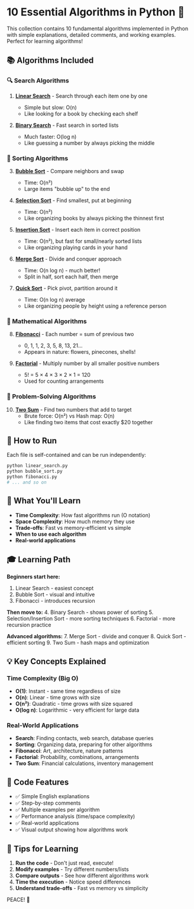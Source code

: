 # 10 Essential Algorithms in Python 🐍

This collection contains 10 fundamental algorithms implemented in Python with simple explanations, detailed comments, and working examples. Perfect for learning algorithms!

## 📚 Algorithms Included

### 🔍 Search Algorithms
1. **[Linear Search](linear_search.py)** - Search through each item one by one
   - Simple but slow: O(n)
   - Like looking for a book by checking each shelf

2. **[Binary Search](binary_search.py)** - Fast search in sorted lists
   - Much faster: O(log n)
   - Like guessing a number by always picking the middle

### 🔄 Sorting Algorithms
3. **[Bubble Sort](bubble_sort.py)** - Compare neighbors and swap
   - Time: O(n²)
   - Large items "bubble up" to the end

4. **[Selection Sort](selection_sort.py)** - Find smallest, put at beginning
   - Time: O(n²)
   - Like organizing books by always picking the thinnest first

5. **[Insertion Sort](insertion_sort.py)** - Insert each item in correct position
   - Time: O(n²), but fast for small/nearly sorted lists
   - Like organizing playing cards in your hand

6. **[Merge Sort](merge_sort.py)** - Divide and conquer approach
   - Time: O(n log n) - much better!
   - Split in half, sort each half, then merge

7. **[Quick Sort](quick_sort.py)** - Pick pivot, partition around it
   - Time: O(n log n) average
   - Like organizing people by height using a reference person

### 🧮 Mathematical Algorithms
8. **[Fibonacci](fibonacci.py)** - Each number = sum of previous two
   - 0, 1, 1, 2, 3, 5, 8, 13, 21...
   - Appears in nature: flowers, pinecones, shells!

9. **[Factorial](factorial.py)** - Multiply number by all smaller positive numbers
   - 5! = 5 × 4 × 3 × 2 × 1 = 120
   - Used for counting arrangements

### 🎯 Problem-Solving Algorithms
10. **[Two Sum](two_sum.py)** - Find two numbers that add to target
    - Brute force: O(n²) vs Hash map: O(n)
    - Like finding two items that cost exactly $20 together

## 🚀 How to Run

Each file is self-contained and can be run independently:

```bash
python linear_search.py
python bubble_sort.py
python fibonacci.py
# ... and so on
```

## 📖 What You'll Learn

- **Time Complexity**: How fast algorithms run (O notation)
- **Space Complexity**: How much memory they use
- **Trade-offs**: Fast vs memory-efficient vs simple
- **When to use each algorithm**
- **Real-world applications**

## 🎓 Learning Path

**Beginners start here:**
1. Linear Search - easiest concept
2. Bubble Sort - visual and intuitive
3. Fibonacci - introduces recursion

**Then move to:**
4. Binary Search - shows power of sorting
5. Selection/Insertion Sort - more sorting techniques
6. Factorial - more recursion practice

**Advanced algorithms:**
7. Merge Sort - divide and conquer
8. Quick Sort - efficient sorting
9. Two Sum - hash maps and optimization

## 💡 Key Concepts Explained

### Time Complexity (Big O)
- **O(1)**: Instant - same time regardless of size
- **O(n)**: Linear - time grows with size
- **O(n²)**: Quadratic - time grows with size squared
- **O(log n)**: Logarithmic - very efficient for large data

### Real-World Applications
- **Search**: Finding contacts, web search, database queries
- **Sorting**: Organizing data, preparing for other algorithms
- **Fibonacci**: Art, architecture, nature patterns
- **Factorial**: Probability, combinations, arrangements
- **Two Sum**: Financial calculations, inventory management

## 🔧 Code Features

- ✅ Simple English explanations
- ✅ Step-by-step comments
- ✅ Multiple examples per algorithm
- ✅ Performance analysis (time/space complexity)
- ✅ Real-world applications
- ✅ Visual output showing how algorithms work

## 🌟 Tips for Learning 

1. **Run the code** - Don't just read, execute!
2. **Modify examples** - Try different numbers/lists
3. **Compare outputs** - See how different algorithms work
4. **Time the execution** - Notice speed differences
5. **Understand trade-offs** - Fast vs memory vs simplicity

PEACE! 🎉 